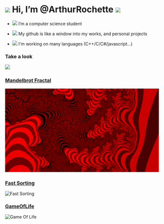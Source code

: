 
<h1><img src="https://media.giphy.com/media/s5Dfh2qYFurjT5InoM/giphy.gif" width=50> Hi, I’m @ArthurRochette <img src="https://media.giphy.com/media/s5Dfh2qYFurjT5InoM/giphy.gif" width=50> </h1>

- <img src="https://media.giphy.com/media/h4TP7zsNRxcXVG9L7T/giphy.gif" width=50> I’m a computer science student 

- <img src="https://media.giphy.com/media/Ve6R6LHgc2RvzRwvV1/giphy.gif" width=50> My github is like a window into my works, and personal projects

- <img src="https://media.giphy.com/media/ZEUODEtQiUZWGg6IHR/giphy.gif" width=50> I'm working on many languages (C++/C/C#/javascript...)

<div>
<h3>Take a look</h3>             <img src="https://media.giphy.com/media/UXGSeWDVwv1ug/giphy.gif" width=100>
</div>



### [Mandelbrot Fractal](https://github.com/ArthurSenpaii/Mandelbrot-Fractal)


<img src="https://raw.githubusercontent.com/ArthurRochette/Mandelbrot-Fractal/Threading/example.png" alt="MandelBrot fractal" style="width:800px;"/>


### [Fast Sorting](https://github.com/ArthurSenpaii/FastSorting)

<img src="https://raw.githubusercontent.com/ArthurSenpaii/FastSorting/main/img.png" alt="Fast Sorting" style="width:450px;"/>


### [GameOfLife](https://github.com/ArthurSenpaii/Game-Of-life)


<img src="https://raw.githubusercontent.com/ArthurSenpaii/Game-Of-life/main/gol.png" alt="Game Of Life" style="width:400px;"/>
